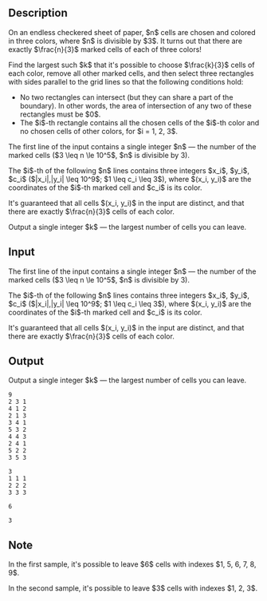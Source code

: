 ## Description

<div><p>On an endless checkered sheet of paper, $n$ cells are chosen and colored in three colors, where $n$ is divisible by $3$. It turns out that there are exactly $\frac{n}{3}$ marked cells of each of three colors! </p><p>Find the largest such $k$ that it's possible to choose $\frac{k}{3}$ cells of each color, remove all other marked cells, and then select three rectangles with sides parallel to the grid lines so that the following conditions hold:</p><ul> <li> No two rectangles can intersect (but they can share a part of the boundary). In other words, the area of intersection of any two of these rectangles must be $0$.</li><li> The $i$-th rectangle contains all the chosen cells of the $i$-th color and no chosen cells of other colors, for $i = 1, 2, 3$. </li></ul></div><div class="input-specification"><p>The first line of the input contains a single integer $n$ — the number of the marked cells ($3 \leq n \le 10^5$, $n$ is divisible by 3).</p><p>The $i$-th of the following $n$ lines contains three integers $x_i$, $y_i$, $c_i$ ($|x_i|,|y_i| \leq 10^9$; $1 \leq c_i \leq 3$), where $(x_i, y_i)$ are the coordinates of the $i$-th marked cell and $c_i$ is its color.</p><p>It's guaranteed that all cells $(x_i, y_i)$ in the input are distinct, and that there are exactly $\frac{n}{3}$ cells of each color.</p></div><div class="output-specification"><p>Output a single integer $k$ — the largest number of cells you can leave.</p></div>

## Input

<p>The first line of the input contains a single integer $n$ — the number of the marked cells ($3 \leq n \le 10^5$, $n$ is divisible by 3).</p><p>The $i$-th of the following $n$ lines contains three integers $x_i$, $y_i$, $c_i$ ($|x_i|,|y_i| \leq 10^9$; $1 \leq c_i \leq 3$), where $(x_i, y_i)$ are the coordinates of the $i$-th marked cell and $c_i$ is its color.</p><p>It's guaranteed that all cells $(x_i, y_i)$ in the input are distinct, and that there are exactly $\frac{n}{3}$ cells of each color.</p>

## Output

<p>Output a single integer $k$ — the largest number of cells you can leave.</p>





```input1
9
2 3 1
4 1 2
2 1 3
3 4 1
5 3 2
4 4 3
2 4 1
5 2 2
3 5 3
```




```input2
3
1 1 1
2 2 2
3 3 3
```




```output1
6
```




```output2
3
```



## Note

<p>In the first sample, it's possible to leave $6$ cells with indexes $1, 5, 6, 7, 8, 9$.</p><p>In the second sample, it's possible to leave $3$ cells with indexes $1, 2, 3$.</p>
